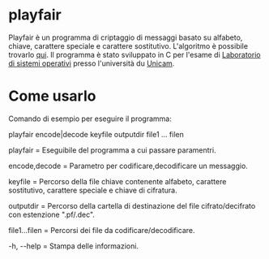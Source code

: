 # playfair
Playfair è un programma di criptaggio di messaggi basato su alfabeto, chiave, carattere speciale e carattere sostitutivo. L'algoritmo è possibile trovarlo [qui](https://en.wikipedia.org/wiki/Playfair_cipher). Il programma è stato sviluppato in C per l'esame di [Laboratorio di sistemi operativi](http://didattica.cs.unicam.it/doku.php?id=didattica:triennale:so:ay_2021:lab) presso l'università du [Unicam](https://www.unicam.it/).


# Come usarlo

Comando di esempio per eseguire il programma:

playfair encode|decode keyfile outputdir file1 ... filen



playfair	=	Eseguibile del programma a cui passare paramentri.

encode,decode	=	Parametro per codificare,decodificare un messaggio.

keyfile	=	Percorso della file chiave contenente alfabeto, carattere sostitutivo, carattere speciale e chiave di cifratura.

outputdir	=	Percorso della cartella di destinazione del file cifrato/decifrato con estenzione ".pf/.dec".

file1...filen	=	Percorsi dei file da codificare/decodificare.

-h,	--help	=	Stampa delle informazioni.
